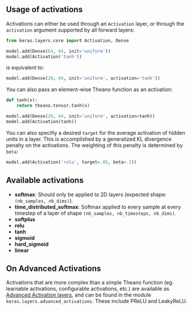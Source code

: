 
## Usage of activations

Activations can either be used through an `Activation` layer, or through the `activation` argument supported by all forward layers:

```python
from keras.layers.core import Activation, Dense

model.add(Dense(64, 64, init='uniform'))
model.add(Activation('tanh'))
```
is equivalent to:
```python
model.add(Dense(20, 64, init='uniform', activation='tanh'))
```

You can also pass an element-wise Theano function as an activation:

```python
def tanh(x):
    return theano.tensor.tanh(x)

model.add(Dense(20, 64, init='uniform', activation=tanh))
model.add(Activation(tanh))
```

You can also specifiy a desired `target` for the average activation of hidden units in a layer.
This is accomplished by a generalized KL divergence penalty on the activations. The weighting of this penalty is determined by `beta`:

```python
model.add(Activation('relu', target=.05, beta=.1))
```

## Available activations

- __softmax__: Should only be applied to 2D layers (expected shape: `(nb_samples, nb_dims)`).
- __time_distributed_softmax__: Softmax applied to every sample at every timestep of a layer of shape `(nb_samples, nb_timesteps, nb_dims)`.
- __softplus__
- __relu__
- __tanh__
- __sigmoid__
- __hard_sigmoid__
- __linear__

## On Advanced Activations

Activations that are more complex than a simple Theano function (eg. learnable activations, configurable activations, etc.) are available as [Advanced Activation layers](layers/advanced_activations.md), and can be found in the module `keras.layers.advanced_activations`. These include PReLU and LeakyReLU.